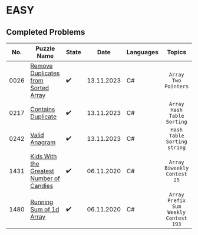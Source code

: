 # EASY

## Completed Problems

| No.  | Puzzle Name                                                                                                                     | State              | Date       | Languages | Topics                                    |
|------|---------------------------------------------------------------------------------------------------------------------------------|--------------------|------------|-----------|:-----------------------------------------:|
| 0026 | [Remove Duplicates from Sorted Array](https://leetcode.com/problems/remove-duplicates-from-sorted-array/description/)           | :heavy_check_mark: | 13.11.2023 | C#        | `Array` `Two Pointers`                    |
| 0217 | [Contains Duplicate](https://leetcode.com/problems/contains-duplicate/description/)                                             | :heavy_check_mark: | 13.11.2023 | C#        | `Array` `Hash Table` `Sorting`            |
| 0242 | [Valid Anagram](https://leetcode.com/problems/valid-anagram/description/)                                                       | :heavy_check_mark: | 13.11.2023 | C#        | `Hash Table` `Sorting` `string`           |
| 1431 | [Kids With the Greatest Number of Candies](https://leetcode.com/problems/kids-with-the-greatest-number-of-candies/description/) | :heavy_check_mark: | 06.11.2020 | C#        | `Array` `Biweekly Contest 25`             |
| 1480 | [Running Sum of 1d Array](https://leetcode.com/problems/running-sum-of-1d-array/description/)                                   | :heavy_check_mark: | 06.11.2020 | C#        | `Array` `Prefix Sum` `Weekly Contest 193` |
